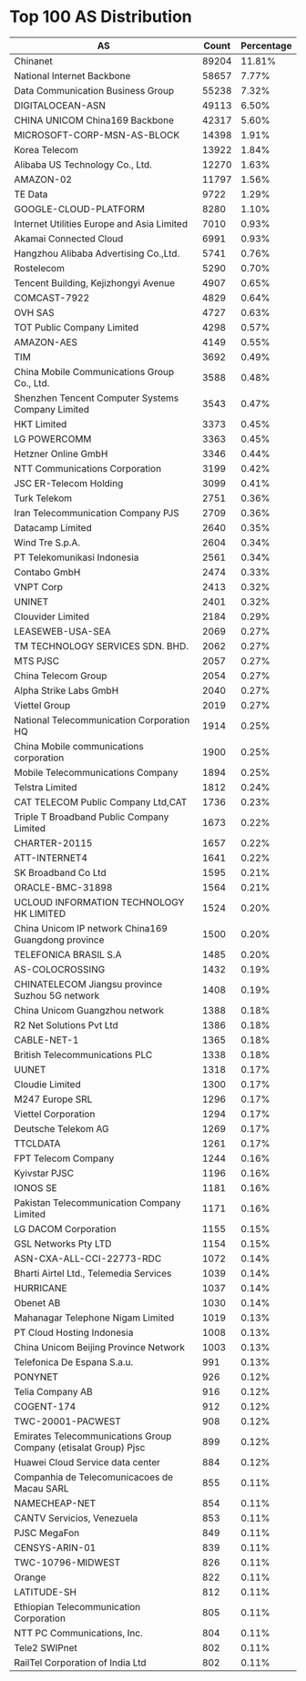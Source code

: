 # Top 100 AS Distribution
| AS | Count | Percentage |
|----|----|----|
| Chinanet | 89204 | 11.81% |
| National Internet Backbone | 58657 | 7.77% |
| Data Communication Business Group | 55238 | 7.32% |
| DIGITALOCEAN-ASN | 49113 | 6.50% |
| CHINA UNICOM China169 Backbone | 42317 | 5.60% |
| MICROSOFT-CORP-MSN-AS-BLOCK | 14398 | 1.91% |
| Korea Telecom | 13922 | 1.84% |
| Alibaba US Technology Co., Ltd. | 12270 | 1.63% |
| AMAZON-02 | 11797 | 1.56% |
| TE Data | 9722 | 1.29% |
| GOOGLE-CLOUD-PLATFORM | 8280 | 1.10% |
| Internet Utilities Europe and Asia Limited | 7010 | 0.93% |
| Akamai Connected Cloud | 6991 | 0.93% |
| Hangzhou Alibaba Advertising Co.,Ltd. | 5741 | 0.76% |
| Rostelecom | 5290 | 0.70% |
| Tencent Building, Kejizhongyi Avenue | 4907 | 0.65% |
| COMCAST-7922 | 4829 | 0.64% |
| OVH SAS | 4727 | 0.63% |
| TOT Public Company Limited | 4298 | 0.57% |
| AMAZON-AES | 4149 | 0.55% |
| TIM | 3692 | 0.49% |
| China Mobile Communications Group Co., Ltd. | 3588 | 0.48% |
| Shenzhen Tencent Computer Systems Company Limited | 3543 | 0.47% |
| HKT Limited | 3373 | 0.45% |
| LG POWERCOMM | 3363 | 0.45% |
| Hetzner Online GmbH | 3346 | 0.44% |
| NTT Communications Corporation | 3199 | 0.42% |
| JSC ER-Telecom Holding | 3099 | 0.41% |
| Turk Telekom | 2751 | 0.36% |
| Iran Telecommunication Company PJS | 2709 | 0.36% |
| Datacamp Limited | 2640 | 0.35% |
| Wind Tre S.p.A. | 2604 | 0.34% |
| PT Telekomunikasi Indonesia | 2561 | 0.34% |
| Contabo GmbH | 2474 | 0.33% |
| VNPT Corp | 2413 | 0.32% |
| UNINET | 2401 | 0.32% |
| Clouvider Limited | 2184 | 0.29% |
| LEASEWEB-USA-SEA | 2069 | 0.27% |
| TM TECHNOLOGY SERVICES SDN. BHD. | 2062 | 0.27% |
| MTS PJSC | 2057 | 0.27% |
| China Telecom Group | 2054 | 0.27% |
| Alpha Strike Labs GmbH | 2040 | 0.27% |
| Viettel Group | 2019 | 0.27% |
| National Telecommunication Corporation HQ | 1914 | 0.25% |
| China Mobile communications corporation | 1900 | 0.25% |
| Mobile Telecommunications Company | 1894 | 0.25% |
| Telstra Limited | 1812 | 0.24% |
| CAT TELECOM Public Company Ltd,CAT | 1736 | 0.23% |
| Triple T Broadband Public Company Limited | 1673 | 0.22% |
| CHARTER-20115 | 1657 | 0.22% |
| ATT-INTERNET4 | 1641 | 0.22% |
| SK Broadband Co Ltd | 1595 | 0.21% |
| ORACLE-BMC-31898 | 1564 | 0.21% |
| UCLOUD INFORMATION TECHNOLOGY HK LIMITED | 1524 | 0.20% |
| China Unicom IP network China169 Guangdong province | 1500 | 0.20% |
| TELEFONICA BRASIL S.A | 1485 | 0.20% |
| AS-COLOCROSSING | 1432 | 0.19% |
| CHINATELECOM Jiangsu province Suzhou 5G network | 1408 | 0.19% |
| China Unicom Guangzhou network | 1388 | 0.18% |
| R2 Net Solutions Pvt Ltd | 1386 | 0.18% |
| CABLE-NET-1 | 1365 | 0.18% |
| British Telecommunications PLC | 1338 | 0.18% |
| UUNET | 1318 | 0.17% |
| Cloudie Limited | 1300 | 0.17% |
| M247 Europe SRL | 1296 | 0.17% |
| Viettel Corporation | 1294 | 0.17% |
| Deutsche Telekom AG | 1269 | 0.17% |
| TTCLDATA | 1261 | 0.17% |
| FPT Telecom Company | 1244 | 0.16% |
| Kyivstar PJSC | 1196 | 0.16% |
| IONOS SE | 1181 | 0.16% |
| Pakistan Telecommunication Company Limited | 1171 | 0.16% |
| LG DACOM Corporation | 1155 | 0.15% |
| GSL Networks Pty LTD | 1154 | 0.15% |
| ASN-CXA-ALL-CCI-22773-RDC | 1072 | 0.14% |
| Bharti Airtel Ltd., Telemedia Services | 1039 | 0.14% |
| HURRICANE | 1037 | 0.14% |
| Obenet AB | 1030 | 0.14% |
| Mahanagar Telephone Nigam Limited | 1019 | 0.13% |
| PT Cloud Hosting Indonesia | 1008 | 0.13% |
| China Unicom Beijing Province Network | 1003 | 0.13% |
| Telefonica De Espana S.a.u. | 991 | 0.13% |
| PONYNET | 926 | 0.12% |
| Telia Company AB | 916 | 0.12% |
| COGENT-174 | 912 | 0.12% |
| TWC-20001-PACWEST | 908 | 0.12% |
| Emirates Telecommunications Group Company (etisalat Group) Pjsc | 899 | 0.12% |
| Huawei Cloud Service data center | 884 | 0.12% |
| Companhia de Telecomunicacoes de Macau SARL | 855 | 0.11% |
| NAMECHEAP-NET | 854 | 0.11% |
| CANTV Servicios, Venezuela | 853 | 0.11% |
| PJSC MegaFon | 849 | 0.11% |
| CENSYS-ARIN-01 | 839 | 0.11% |
| TWC-10796-MIDWEST | 826 | 0.11% |
| Orange | 822 | 0.11% |
| LATITUDE-SH | 812 | 0.11% |
| Ethiopian Telecommunication Corporation | 805 | 0.11% |
| NTT PC Communications, Inc. | 804 | 0.11% |
| Tele2 SWIPnet | 802 | 0.11% |
| RailTel Corporation of India Ltd | 802 | 0.11% |
